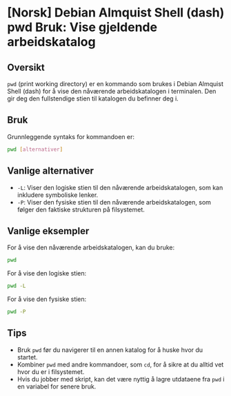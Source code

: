 # [Norsk] Debian Almquist Shell (dash) pwd Bruk: Vise gjeldende arbeidskatalog

## Oversikt
`pwd` (print working directory) er en kommando som brukes i Debian Almquist Shell (dash) for å vise den nåværende arbeidskatalogen i terminalen. Den gir deg den fullstendige stien til katalogen du befinner deg i.

## Bruk
Grunnleggende syntaks for kommandoen er:

```bash
pwd [alternativer]
```

## Vanlige alternativer
- `-L`: Viser den logiske stien til den nåværende arbeidskatalogen, som kan inkludere symboliske lenker.
- `-P`: Viser den fysiske stien til den nåværende arbeidskatalogen, som følger den faktiske strukturen på filsystemet.

## Vanlige eksempler
For å vise den nåværende arbeidskatalogen, kan du bruke:

```bash
pwd
```

For å vise den logiske stien:

```bash
pwd -L
```

For å vise den fysiske stien:

```bash
pwd -P
```

## Tips
- Bruk `pwd` før du navigerer til en annen katalog for å huske hvor du startet.
- Kombiner `pwd` med andre kommandoer, som `cd`, for å sikre at du alltid vet hvor du er i filsystemet.
- Hvis du jobber med skript, kan det være nyttig å lagre utdataene fra `pwd` i en variabel for senere bruk.